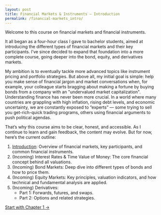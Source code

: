 ```yaml
---
layout: post
title: Financial Markets & Instruments — Introduction
permalink: /financial-markets_intro/
---
```



Welcome to this course on financial markets and financial instruments.

It all began as a four-hour class I gave to bachelor students, aimed at introducing the different types of financial markets and their key participants. I’ve since decided to expand that foundation into a more complete course, going deeper into the bond, equity, and derivatives markets.

My ambition is to eventually tackle more advanced topics like instrument pricing and portfolio strategies. But above all, my initial goal is simple: help you make sense of financial jargon and market conversations when, for example, your colleague starts bragging about making a fortune by buying bonds from a company with an "undervalued market capitalization". Understanding finance has never been more crucial. In a world where many countries are grappling with high inflation, rising debt levels, and economic uncertainty, we are constantly exposed to “experts” — some trying to sell you get-rich-quick trading programs, others using financial arguments to push political agendas.

That’s why this course aims to be clear, honest, and accessible. As I continue to learn and gain feedback, the content may evolve. But for now, here’s the current outline:

1) [Introduction](/financial-markets-intro/introduction.md): Overview of financial markets, key participants, and common financial instruments.
2) (Incoming) Interest Rates & Time Value of Money: The core financial concept behind all valuations.
3) (Incoming) Bond Markets: Deep dive into different types of bonds and how to price them.
4) (Incoming) Equity Markets: Key principles, valuation indicators, and how technical and fundamental analysis are applied.
5) (Incoming) Derivatives:
    - Part 1: Forwards, futures, and swaps.
    - Part 2: Options and related strategies.
  
[Start with Chapter 1 →](/financial-markets-intro/introduction.md)

